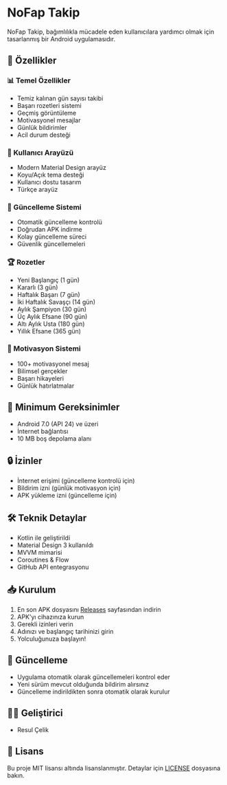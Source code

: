 # NoFap Takip

NoFap Takip, bağımlılıkla mücadele eden kullanıcılara yardımcı olmak için tasarlanmış bir Android uygulamasıdır.

## 🌟 Özellikler

### 📊 Temel Özellikler
- Temiz kalınan gün sayısı takibi
- Başarı rozetleri sistemi
- Geçmiş görüntüleme
- Motivasyonel mesajlar
- Günlük bildirimler
- Acil durum desteği

### 🎨 Kullanıcı Arayüzü
- Modern Material Design arayüz
- Koyu/Açık tema desteği
- Kullanıcı dostu tasarım
- Türkçe arayüz

### 🔄 Güncelleme Sistemi
- Otomatik güncelleme kontrolü
- Doğrudan APK indirme
- Kolay güncelleme süreci
- Güvenlik güncellemeleri

### 🏆 Rozetler
- Yeni Başlangıç (1 gün)
- Kararlı (3 gün)
- Haftalık Başarı (7 gün)
- İki Haftalık Savaşçı (14 gün)
- Aylık Şampiyon (30 gün)
- Üç Aylık Efsane (90 gün)
- Altı Aylık Usta (180 gün)
- Yıllık Efsane (365 gün)

### 💪 Motivasyon Sistemi
- 100+ motivasyonel mesaj
- Bilimsel gerçekler
- Başarı hikayeleri
- Günlük hatırlatmalar

## 📱 Minimum Gereksinimler
- Android 7.0 (API 24) ve üzeri
- İnternet bağlantısı
- 10 MB boş depolama alanı

## 🔒 İzinler
- İnternet erişimi (güncelleme kontrolü için)
- Bildirim izni (günlük motivasyon için)
- APK yükleme izni (güncelleme için)

## 🛠️ Teknik Detaylar
- Kotlin ile geliştirildi
- Material Design 3 kullanıldı
- MVVM mimarisi
- Coroutines & Flow
- GitHub API entegrasyonu

## 📥 Kurulum
1. En son APK dosyasını [Releases](https://github.com/anotherphonker/NoFapTakip/releases) sayfasından indirin
2. APK'yı cihazınıza kurun
3. Gerekli izinleri verin
4. Adınızı ve başlangıç tarihinizi girin
5. Yolculuğunuza başlayın!

## 🔄 Güncelleme
- Uygulama otomatik olarak güncellemeleri kontrol eder
- Yeni sürüm mevcut olduğunda bildirim alırsınız
- Güncelleme indirildikten sonra otomatik olarak kurulur

## 👨‍💻 Geliştirici
- Resul Çelik

## 📄 Lisans
Bu proje MIT lisansı altında lisanslanmıştır. Detaylar için [LICENSE](LICENSE) dosyasına bakın. 